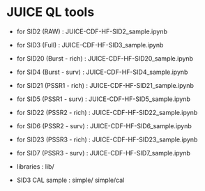 # JUICE QL tools

* for SID2  (RAW) :           JUICE-CDF-HF-SID2_sample.ipynb

* for SID3  (Full) :          JUICE-CDF-HF-SID3_sample.ipynb

* for SID20 (Burst - rich) :  JUICE-CDF-HF-SID20_sample.ipynb
* for SID4  (Burst - surv) :  JUICE-CDF-HF-SID4_sample.ipynb

* for SID21 (PSSR1 - rich) :  JUICE-CDF-HF-SID21_sample.ipynb
* for SID5  (PSSR1 - surv) :  JUICE-CDF-HF-SID5_sample.ipynb

* for SID22 (PSSR2 - rich) :  JUICE-CDF-HF-SID22_sample.ipynb
* for SID6  (PSSR2 - surv) :  JUICE-CDF-HF-SID6_sample.ipynb

* for SID23 (PSSR3 - rich) :  JUICE-CDF-HF-SID23_sample.ipynb
* for SID7  (PSSR3 - surv) :  JUICE-CDF-HF-SID7_sample.ipynb

* libraries :                 lib/

* SID3 CAL sample :           simple/
                              simple/cal

